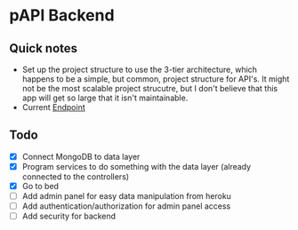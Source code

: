# pAPI Backend

## Quick notes

- Set up the project structure to use the 3-tier architecture, which happens to be a simple, but common, project structure for API's. It might not be the most scalable project strucutre, but I don't believe that this app will get so large that it isn't maintainable.
- Current [Endpoint](https://papi-project.herokuapp.com/)

## Todo

- [x] Connect MongoDB to data layer
- [x] Program services to do something with the data layer (already connected to the controllers)
- [x] Go to bed
- [ ] Add admin panel for easy data manipulation from heroku
- [ ] Add authentication/authorization for admin panel access
- [ ] Add security for backend
